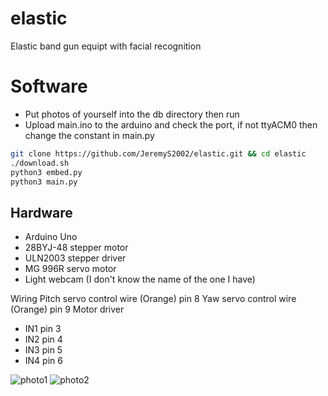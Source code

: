 # elastic
Elastic band gun equipt with facial recognition

# Software
- Put photos of yourself into the db directory then run
- Upload main.ino to the arduino and check the port, if not ttyACM0 then change the constant in main.py
```bash
git clone https://github.com/JeremyS2002/elastic.git && cd elastic
./download.sh
python3 embed.py
python3 main.py
```

## Hardware
- Arduino Uno
- 28BYJ-48 stepper motor
- ULN2003 stepper driver
- MG 996R servo motor
- Light webcam (I don't know the name of the one I have)

Wiring
Pitch servo control wire (Orange) pin 8
Yaw servo control wire (Orange) pin 9
Motor driver 
- IN1 pin 3
- IN2 pin 4
- IN3 pin 5
- IN4 pin 6

![photo1](/images/IMG_20210521_181749.jpg)
![photo2](/images/IMG_20210521_181752.jpg)
